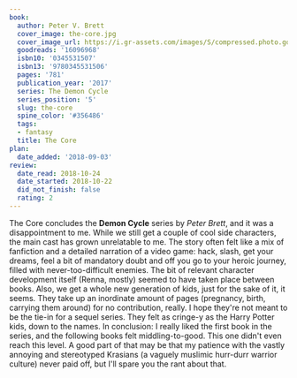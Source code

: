 ```yaml
---
book:
  author: Peter V. Brett
  cover_image: the-core.jpg
  cover_image_url: https://i.gr-assets.com/images/S/compressed.photo.goodreads.com/books/1487946539l/16096968._SX98_.jpg
  goodreads: '16096968'
  isbn10: '0345531507'
  isbn13: '9780345531506'
  pages: '781'
  publication_year: '2017'
  series: The Demon Cycle
  series_position: '5'
  slug: the-core
  spine_color: '#356486'
  tags:
  - fantasy
  title: The Core
plan:
  date_added: '2018-09-03'
review:
  date_read: 2018-10-24
  date_started: 2018-10-22
  did_not_finish: false
  rating: 2
---
```


The Core concludes the **Demon Cycle** series by *Peter Brett*, and it was a disappointment to me. While we still get a couple of cool side characters, the main cast has grown unrelatable to me. The story often felt like a mix of fanfiction and a detailed narration of a video game: hack, slash, get your dreams, feel a bit of mandatory doubt and off you go to your heroic journey, filled with never-too-difficult enemies. The bit of relevant character development itself (Renna, mostly) seemed to have taken place between books.
Also, we get a whole new generation of kids, just for the sake of it, it seems. They take up an inordinate amount of pages (pregnancy, birth, carrying them around) for no contribution, really. I hope they're not meant to be the tie-in for a sequel series. They felt as cringe-y as the Harry Potter kids, down to the names.
In conclusion: I really liked the first book in the series, and the following books felt middling-to-good. This one didn't even reach this level. A good part of that may be that my patience with the vastly annoying and stereotyped Krasians (a vaguely muslimic hurr-durr warrior culture) never paid off, but I'll spare you the rant about that.
